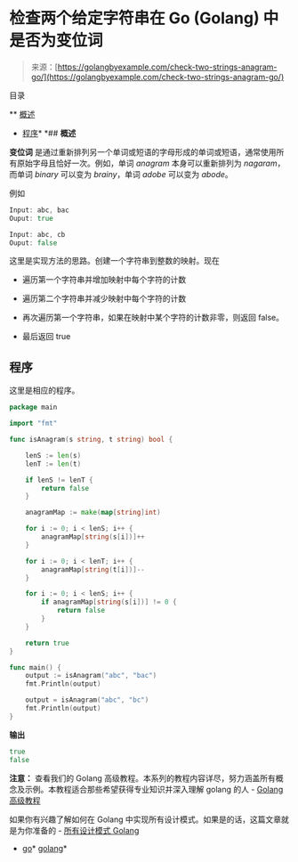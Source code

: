 <!--yml

类别：未分类

日期：2024-10-13 06:46:23

-->

# 检查两个给定字符串在 Go (Golang) 中是否为变位词

> 来源：[https://golangbyexample.com/check-two-strings-anagram-go/](https://golangbyexample.com/check-two-strings-anagram-go/)

目录

**   [概述](#Overview "Overview")

+   [程序](#Program "Program")*  *## **概述**

**变位词** 是通过重新排列另一个单词或短语的字母形成的单词或短语，通常使用所有原始字母且恰好一次。例如，单词 *anagram* 本身可以重新排列为 *nagaram*，而单词 *binary* 可以变为 *brainy*，单词 *adobe* 可以变为 *abode*。

例如

```go
Input: abc, bac
Ouput: true

Input: abc, cb
Ouput: false
```

这里是实现方法的思路。创建一个字符串到整数的映射。现在

+   遍历第一个字符串并增加映射中每个字符的计数

+   遍历第二个字符串并减少映射中每个字符的计数

+   再次遍历第一个字符串，如果在映射中某个字符的计数非零，则返回 false。

+   最后返回 true

## **程序**

这里是相应的程序。

```go
package main

import "fmt"

func isAnagram(s string, t string) bool {

	lenS := len(s)
	lenT := len(t)

	if lenS != lenT {
		return false
	}

	anagramMap := make(map[string]int)

	for i := 0; i < lenS; i++ {
		anagramMap[string(s[i])]++
	}

	for i := 0; i < lenT; i++ {
		anagramMap[string(t[i])]--
	}

	for i := 0; i < lenS; i++ {
		if anagramMap[string(s[i])] != 0 {
			return false
		}
	}

	return true
}

func main() {
	output := isAnagram("abc", "bac")
	fmt.Println(output)

	output = isAnagram("abc", "bc")
	fmt.Println(output)
}
```

**输出**

```go
true
false
```

**注意：** 查看我们的 Golang 高级教程。本系列的教程内容详尽，努力涵盖所有概念及示例。本教程适合那些希望获得专业知识并深入理解 golang 的人 - [Golang 高级教程](https://golangbyexample.com/golang-comprehensive-tutorial/)

如果你有兴趣了解如何在 Golang 中实现所有设计模式。如果是的话，这篇文章就是为你准备的 - [所有设计模式 Golang](https://golangbyexample.com/all-design-patterns-golang/)

+   [go](https://golangbyexample.com/tag/go/)*   [golang](https://golangbyexample.com/tag/golang/)*
